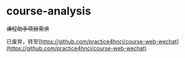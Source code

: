 # course-analysis
~~课程助手项目需求~~

已废弃，转至[https://github.com/practice4hncj/course-web-wechat](https://github.com/practice4hncj/course-web-wechat)
